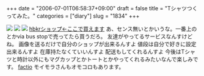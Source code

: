 +++
date = "2006-07-01T06:58:37+09:00"
draft = false
title = "Tシャツつくってみた。"
categories = ["diary"]
slug = "1834"
+++

<img src="http://img03.shop-pro.jp/PA01005/691/product/853958.gif">
<img src="http://img03.shop-pro.jp/PA01005/691/product/1516122.gif">
<img src="http://img03.shop-pro.jp/PA01005/691/product/852024.gif">
<a href="http://factio.jp/?mode=cate&cbid=44355&csid=0" target="_blank">hbkrショップ←ここで買えます</a>
あ、センス無いとかいうな。一番上のとかvia bus stopで売ってたら買うだろ。
友達がやってるサービスなんすけどね。
画像を送るだけで自分のショップが出来るんすよ
値段は自分で好きに設定出来るんすよ
在庫持たなくていいんすよ
配送もしてくれるんすよ
今後はTシャツと時計以外にもマグカップとかトートとかやってくれるみたいなんで楽しみです。
<a href="http://factio.jp/" target="_blank">factio</a>
モイモラさんもオモコロもあります。
